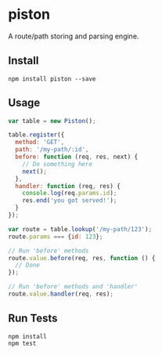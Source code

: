 # piston

A route/path storing and parsing engine.

## Install

```
npm install piston --save
```

## Usage 

```js
var table = new Piston();

table.register({
  method: 'GET',
  path: '/my-path/:id',
  before: function (req, res, next) {
    // Do something here
    next();
  },
  handler: function (req, res) {
    console.log(req.params.id);
    res.end('you got served!');
  }
});

var route = table.lookup('/my-path/123');
route.params === {id: 123};

// Run 'before' methods
route.value.before(req, res, function () {
  // Done
});

// Run 'before' methods and 'handler'
route.value.handler(req, res);
```

## Run Tests

```
npm install
npm test
```
